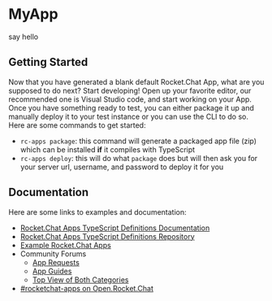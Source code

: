 # MyApp
say hello

## Getting Started
Now that you have generated a blank default Rocket.Chat App, what are you supposed to do next?
Start developing! Open up your favorite editor, our recommended one is Visual Studio code,
and start working on your App. Once you have something ready to test, you can either
package it up and manually deploy it to your test instance or you can use the CLI to do so.
Here are some commands to get started:
- `rc-apps package`: this command will generate a packaged app file (zip) which can be installed **if** it compiles with TypeScript
- `rc-apps deploy`: this will do what `package` does but will then ask you for your server url, username, and password to deploy it for you

## Documentation
Here are some links to examples and documentation:
- [Rocket.Chat Apps TypeScript Definitions Documentation](https://rocketchat.github.io/Rocket.Chat.Apps-engine/)
- [Rocket.Chat Apps TypeScript Definitions Repository](https://github.com/RocketChat/Rocket.Chat.Apps-engine)
- [Example Rocket.Chat Apps](https://github.com/graywolf336/RocketChatApps)
- Community Forums
  - [App Requests](https://forums.rocket.chat/c/rocket-chat-apps/requests)
  - [App Guides](https://forums.rocket.chat/c/rocket-chat-apps/guides)
  - [Top View of Both Categories](https://forums.rocket.chat/c/rocket-chat-apps)
- [#rocketchat-apps on Open.Rocket.Chat](https://open.rocket.chat/channel/rocketchat-apps)

